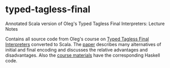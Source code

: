 # typed-tagless-final
Annotated Scala version of Oleg's Typed Tagless Final Interpreters: Lecture Notes

Contains all source code from Oleg's course on [Typed Tagless Final Interpreters](http://okmij.org/ftp/tagless-final/index.html) converted to Scala. The [paper](http://okmij.org/ftp/tagless-final/course/lecture.pdf) describes many alternatives of initial and final encoding and discusses the relative advantages and disadvantages. Also the [course materials](http://okmij.org/ftp/tagless-final/course/index.html) have the corresponding Haskell code. 
